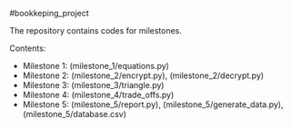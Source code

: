 #bookkeping_project

The repository contains codes for milestones.

Contents:

- Milestone 1: (milestone_1/equations.py)
- Milestone 2: (milestone_2/encrypt.py), (milestone_2/decrypt.py)
- Milestone 3: (milestone_3/triangle.py)
- Milestone 4: (milestone_4/trade_offs.py)
- Milestone 5: (milestone_5/report.py), (milestone_5/generate_data.py), (milestone_5/database.csv)